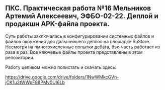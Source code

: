## ПКС. Практическая работа №16 Мельников Артемий Алексеевич, ЭФБО-02-22. Деплой и продакшн APK-файла проекта.
            
Суть работы заключалась в конфигурировании системных файлов и файлов окоужения для дальшейшего деплоя на площадке RuStore. 
Несмотря на пмногояисленные попытки дебага, бэк-часть работает из раза в раз. Все ключевые файлы проекта представлены в этом репозитории.

Работу целиком можно полистать и скачать здесь:

https://drive.google.com/drive/folders/1NwWMkcGVn-jCK1u3tWWpF88PMv0UI6Lb

